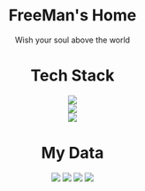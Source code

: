 <div align="center">

# FreeMan's Home

Wish your soul above the world

# Tech Stack

  <a href="https://skillicons.dev">
    <img src="https://skillicons.dev/icons?i=java,spring,mybatis,redis,md" />
  </a>
    <br>
  <a href="https://skillicons.dev">
    <img src="https://skillicons.dev/icons?i=linux,docker,git,mysql,mongodb" />
  </a>
    <br>
  <a href="https://skillicons.dev">
    <img src="https://skillicons.dev/icons?i=cs,dotnet,python,pytorch,rust" />
  </a>

# My Data

![](http://github-profile-summary-cards.vercel.app/api/cards/repos-per-language?username=FreeMan271828&theme=nord_dark)
![](http://github-profile-summary-cards.vercel.app/api/cards/stats?username=FreeMan271828&theme=nord_dark)
![](http://github-profile-summary-cards.vercel.app/api/cards/most-commit-language?username=FreeMan271828&theme=nord_dark)
![](http://github-profile-summary-cards.vercel.app/api/cards/productive-time?username=FreeMan271828&theme=nord_dark&utcOffset=8)


